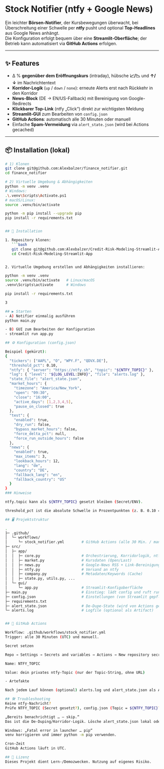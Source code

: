 # Stock Notifier (ntfy + Google News)

Ein leichter **Börsen-Notifier**, der Kursbewegungen überwacht, bei Überschreitung einer Schwelle per **ntfy** pusht und optional **Top-Headlines** aus Google News anhängt.  
Die Konfiguration erfolgt bequem über eine **Streamlit-Oberfläche**; der Betrieb kann automatisiert via **GitHub Actions** erfolgen.

---

## ✨ Features

- Δ % **gegenüber dem Eröffnungskurs** (intraday), hübsche **📈/📉** und **↑/↓** im Nachrichtentext  
- **Korridor-Logik** (`up` / `down` / `none`): erneute Alerts erst nach Rückkehr in den Korridor  
- **News-Block** (DE → EN/US-Fallback) mit Bereinigung von Google-Redirects  
- **Klickbarer Top-Link** (ntfy „Click“) direkt zur wichtigsten Meldung  
- **Streamlit-GUI** zum Bearbeiten von `config.json`  
- **GitHub Actions**: automatisch alle 30 Minuten oder manuell  
- Einfache **Spam-Vermeidung** via `alert_state.json` (wird bei Actions gecached)

---

## 📦 Installation (lokal)

```bash
# 1) Klonen
git clone git@github.com:Alexbalzer/finance_notifier.git
cd finance_notifier

# 2) Virtuelle Umgebung & Abhängigkeiten
python -m venv .venv
# Windows:
.\.venv\Scripts\Activate.ps1
# macOS/Linux:
source .venv/bin/activate

python -m pip install --upgrade pip
pip install -r requirements.txt


## 🚀 Installation

1. Repository klonen:
   ```bash
   git clone git@github.com:Alexbalzer/Credit-Risk-Modeling-Streamlit-App.git
   cd Credit-Risk-Modeling-Streamlit-App


2. Virtuelle Umgebung erstellen und Abhängigkeiten installieren:

python -m venv .venv
source .venv/bin/activate   # Linux/macOS
.venv\Scripts\activate      # Windows

pip install -r requirements.txt

3

## ▶️ Starten
- A) Notifier einmalig ausführen
python main.py

- B) GUI zum Bearbeiten der Konfiguration
- streamlit run app.py

## ⚙️ Konfiguration (config.json)

Beispiel (gekürzt):
{
  "tickers": ["AAPL", "O", "WPY.F", "QDVX.DE"],
  "threshold_pct": 0.10,
  "ntfy": { "server": "https://ntfy.sh", "topic": "${NTFY_TOPIC}" },
  "log": { "level": "${LOG_LEVEL:INFO}", "file": "alerts.log" },
  "state_file": "alert_state.json",
  "market_hours": {
    "timezone": "America/New_York",
    "open": "09:30",
    "close": "16:00",
    "active_days": [1,2,3,4,5],
    "pause_on_closed": true
  },
  "test": {
    "enabled": true,
    "dry_run": false,
    "bypass_market_hours": false,
    "force_delta_pct": null,
    "force_run_outside_hours": false
  },
  "news": {
    "enabled": true,
    "max_items": 3,
    "lookback_hours": 12,
    "lang": "de",
    "country": "DE",
    "fallback_lang": "en",
    "fallback_country": "US"
  }
}
### Hinweise

ntfy.topic kann als ${NTFY_TOPIC} gesetzt bleiben (Secret/ENV).

threshold_pct ist die absolute Schwelle in Prozentpunkten (z. B. 0.10 = 0,10 %).

## 🖥️ Projektstruktur

.
├─ .github/
│  └─ workflows/
│     └─ stock_notifier.yml        # GitHub Actions (alle 30 Min. / manuell)
├─ src/
│  ├─ app/
│  │  ├─ core.py                   # Orchestrierung, Korridorlogik, ntfy
│  │  ├─ market.py                 # Kursdaten (Open/Last)
│  │  ├─ news.py                   # Google-News RSS + Link-Bereinigung
│  │  ├─ ntfy.py                   # Versand an ntfy
│  │  ├─ company.py                # Metadaten/Keywords (Cache)
│  │  ├─ state.py, utils.py, ...
│  └─ gui/
│     └─ app.py                    # Streamlit-Konfigoberfläche
├─ main.py                         # Einstieg: lädt config und ruft run_once
├─ config.json                     # Einstellungen (von Streamlit gepflegt)
├─ requirements.txt
├─ alert_state.json                # De-Dupe-State (wird von Actions gecached)
└─ alerts.log                      # Logfile (optional als Artifact)


## 🤖 GitHub Actions

Workflow: .github/workflows/stock_notifier.yml
Trigger: alle 30 Minuten (UTC) und manuell.

Secret setzen

Repo → Settings → Secrets and variables → Actions → New repository secret

Name: NTFY_TOPIC

Value: dein privates ntfy-Topic (nur der Topic-String, ohne URL)

- Artefakte

Nach jedem Lauf können (optional) alerts.log und alert_state.json als Artifacts hochgeladen werden.

## 🛠️ Troubleshooting
Keine ntfy-Nachricht?
Prüfe NTFY_TOPIC (Secret gesetzt?), config.json (Topic = ${NTFY_TOPIC}?) und ob du im ntfy-Web/Client das Topic abonniert hast.

„Bereits benachrichtigt … – skip.“
Das ist die De-Duping/Korridor-Logik. Lösche alert_state.json lokal oder warte, bis der Kurs wieder in den Korridor zurückkehrt.

Windows: „Fatal error in launcher … pip“
venv korrigieren und immer python -m pip verwenden.

Cron-Zeit
GitHub Actions läuft in UTC.

## 📜 Lizenz
Dieses Projekt dient Lern-/Demozwecken. Nutzung auf eigenes Risiko.